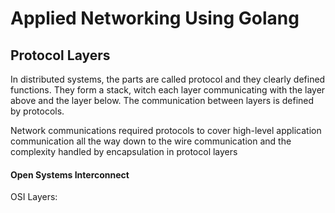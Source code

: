 # Applied Networking Using Golang

## Protocol Layers
In distributed systems, the parts are called protocol and they clearly defined functions. They form a stack, witch each layer communicating with the
layer above and the layer below. The communication between layers is defined by protocols. 

Network communications required protocols to cover high-level application communication all the way down to the wire communication and the complexity
handled by encapsulation in protocol layers

#### Open Systems Interconnect
OSI Layers:

